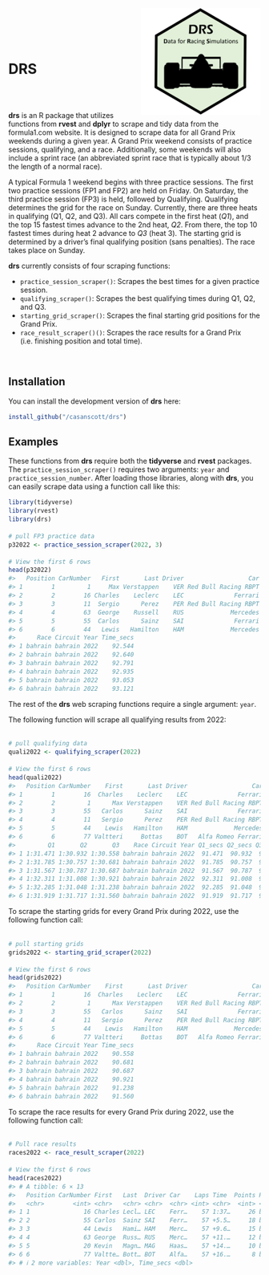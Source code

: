 
<img src="drs_logo.png" align="right" height="212" alt="" />

<br /> <br /> <br />

# DRS

<br /> <br />

**drs** is an R package that utilizes functions from **rvest** and
**dplyr** to scrape and tidy data from the formula1.com website. It is
designed to scrape data for all Grand Prix weekends during a given year.
A Grand Prix weekend consists of practice sessions, qualifying, and a
race. Additionally, some weekends will also include a sprint race (an
abbreviated sprint race that is typically about 1/3 the length of a
normal race).

A typical Formula 1 weekend begins with three practice sessions. The
first two practice sessions (FP1 and FP2) are held on Friday. On
Saturday, the third practice session (FP3) is held, followed by
Qualifying. Qualifying determines the grid for the race on Sunday.
Currently, there are three heats in qualifying (Q1, Q2, and Q3). All
cars compete in the first heat (*Q1*), and the top 15 fastest times
advance to the 2nd heat, *Q2*. From there, the top 10 fastest times
during heat 2 advance to *Q3* (heat 3). The starting grid is determined
by a driver’s final qualifying position (sans penalties). The race takes
place on Sunday.

**drs** currently consists of four scraping functions:

- `practice_session_scraper()`: Scrapes the best times for a given
  practice session.
- `qualifying_scraper()`: Scrapes the best qualifying times during Q1,
  Q2, and Q3.
- `starting_grid_scraper()`: Scrapes the final starting grid positions
  for the Grand Prix.
- `race_result_scraper()()`: Scrapes the race results for a Grand Prix
  (i.e. finishing position and total time).

<br />

## Installation

You can install the development version of **drs** here:

``` r
install_github("/casanscott/drs")
```

## Examples

These functions from **drs** require both the **tidyverse** and
**rvest** packages. The `practice_session_scraper()` requires two
arguments: `year` and `practice_session_number`. After loading those
libraries, along with **drs**, you can easily scrape data using a
function call like this:

``` r
library(tidyverse)
library(rvest)
library(drs)

# pull FP3 practice data
p32022 <- practice_session_scraper(2022, 3)

# View the first 6 rows
head(p32022)
#>   Position CarNumber   First       Last Driver                  Car     Time
#> 1        1         1     Max Verstappen    VER Red Bull Racing RBPT 1:32.544
#> 2        2        16 Charles    Leclerc    LEC              Ferrari 1:32.640
#> 3        3        11  Sergio      Perez    PER Red Bull Racing RBPT 1:32.791
#> 4        4        63  George    Russell    RUS             Mercedes 1:32.935
#> 5        5        55  Carlos      Sainz    SAI              Ferrari 1:33.053
#> 6        6        44   Lewis   Hamilton    HAM             Mercedes 1:33.121
#>      Race Circuit Year Time_secs
#> 1 bahrain bahrain 2022    92.544
#> 2 bahrain bahrain 2022    92.640
#> 3 bahrain bahrain 2022    92.791
#> 4 bahrain bahrain 2022    92.935
#> 5 bahrain bahrain 2022    93.053
#> 6 bahrain bahrain 2022    93.121
```

The rest of the **drs** web scraping functions require a single
argument: `year`.

The following function will scrape all qualifying results from 2022:

``` r

# pull qualifying data
quali2022 <- qualifying_scraper(2022)

# View the first 6 rows
head(quali2022)
#>   Position CarNumber    First       Last Driver                  Car Laps
#> 1        1        16  Charles    Leclerc    LEC              Ferrari   15
#> 2        2         1      Max Verstappen    VER Red Bull Racing RBPT   14
#> 3        3        55   Carlos      Sainz    SAI              Ferrari   15
#> 4        4        11   Sergio      Perez    PER Red Bull Racing RBPT   18
#> 5        5        44    Lewis   Hamilton    HAM             Mercedes   17
#> 6        6        77 Valtteri     Bottas    BOT   Alfa Romeo Ferrari   15
#>         Q1       Q2       Q3    Race Circuit Year Q1_secs Q2_secs Q3_secs
#> 1 1:31.471 1:30.932 1:30.558 bahrain bahrain 2022  91.471  90.932  90.558
#> 2 1:31.785 1:30.757 1:30.681 bahrain bahrain 2022  91.785  90.757  90.681
#> 3 1:31.567 1:30.787 1:30.687 bahrain bahrain 2022  91.567  90.787  90.687
#> 4 1:32.311 1:31.008 1:30.921 bahrain bahrain 2022  92.311  91.008  90.921
#> 5 1:32.285 1:31.048 1:31.238 bahrain bahrain 2022  92.285  91.048  91.238
#> 6 1:31.919 1:31.717 1:31.560 bahrain bahrain 2022  91.919  91.717  91.560
```

To scrape the starting grids for every Grand Prix during 2022, use the
following function call:

``` r

# pull starting grids
grids2022 <- starting_grid_scraper(2022)

# View the first 6 rows
head(grids2022)
#>   Position CarNumber    First       Last Driver                  Car     Time
#> 1        1        16  Charles    Leclerc    LEC              Ferrari 1:30.558
#> 2        2         1      Max Verstappen    VER Red Bull Racing RBPT 1:30.681
#> 3        3        55   Carlos      Sainz    SAI              Ferrari 1:30.687
#> 4        4        11   Sergio      Perez    PER Red Bull Racing RBPT 1:30.921
#> 5        5        44    Lewis   Hamilton    HAM             Mercedes 1:31.238
#> 6        6        77 Valtteri     Bottas    BOT   Alfa Romeo Ferrari 1:31.560
#>      Race Circuit Year Time_secs
#> 1 bahrain bahrain 2022    90.558
#> 2 bahrain bahrain 2022    90.681
#> 3 bahrain bahrain 2022    90.687
#> 4 bahrain bahrain 2022    90.921
#> 5 bahrain bahrain 2022    91.238
#> 6 bahrain bahrain 2022    91.560
```

To scrape the race results for every Grand Prix during 2022, use the
following function call:

``` r

# Pull race results
races2022 <- race_result_scraper(2022)

# View the first 6 rows
head(races2022)
#> # A tibble: 6 × 13
#>   Position CarNumber First   Last  Driver Car    Laps Time  Points Race  Circuit
#>   <chr>        <int> <chr>   <chr> <chr>  <chr> <int> <chr>  <int> <chr> <chr>  
#> 1 1               16 Charles Lecl… LEC    Ferr…    57 1:37…     26 bahr… bahrain
#> 2 2               55 Carlos  Sainz SAI    Ferr…    57 +5.5…     18 bahr… bahrain
#> 3 3               44 Lewis   Hami… HAM    Merc…    57 +9.6…     15 bahr… bahrain
#> 4 4               63 George  Russ… RUS    Merc…    57 +11.…     12 bahr… bahrain
#> 5 5               20 Kevin   Magn… MAG    Haas…    57 +14.…     10 bahr… bahrain
#> 6 6               77 Valtte… Bott… BOT    Alfa…    57 +16.…      8 bahr… bahrain
#> # ℹ 2 more variables: Year <dbl>, Time_secs <dbl>
```
